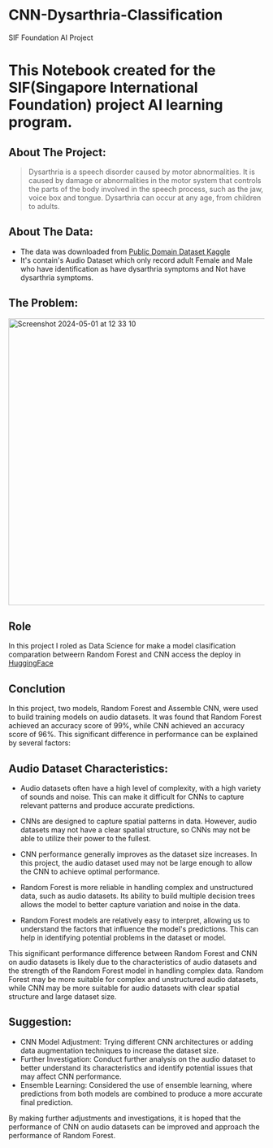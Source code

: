 # CNN-Dysarthria-Classification
SIF Foundation AI Project
# This Notebook created for the SIF(Singapore International Foundation) project AI learning program.

## About The Project:
> Dysarthria is a speech disorder caused by motor abnormalities. It is caused by damage or abnormalities in the motor system that controls the parts of the body involved in the speech process, such as the jaw, voice box and tongue. Dysarthria can occur at any age, from children to adults.

## About The Data: 
- The data was downloaded from [Public Domain Dataset Kaggle ](https://www.kaggle.com/datasets/poojag718/dysarthria-and-nondysarthria-speech-dataset?select=data_with_path.csv)
- It's contain's Audio Dataset which only record adult Female and Male who have identification as have dysarthria symptoms and Not have dysarthria symptoms.

## The Problem:
<img width="564" alt="Screenshot 2024-05-01 at 12 33 10" src="https://github.com/YolandaKrisnadita/CNN-Dysarthria-Classification/assets/92908655/9e2edc39-6a80-4335-84e3-002b34a8fafc">

## Role
In this project I roled as Data Science for make a model clasification comparation betweern Random Forest and CNN
access the deploy in [HuggingFace](https://huggingface.co/spaces/Obakeneesan/Dysarthria-SIP-Project)

## Conclution
In this project, two models, Random Forest and Assemble CNN, were used to build training models on audio datasets. It was found that Random Forest achieved an accuracy score of 99%, while CNN achieved an accuracy score of 96%. This significant difference in performance can be explained by several factors:

## Audio Dataset Characteristics:

- Audio datasets often have a high level of complexity, with a high variety of sounds and noise. This can make it difficult for CNNs to capture relevant patterns and produce accurate predictions.
- CNNs are designed to capture spatial patterns in data. However, audio datasets may not have a clear spatial structure, so CNNs may not be able to utilize their power to the fullest.
- CNN performance generally improves as the dataset size increases. In this project, the audio dataset used may not be large enough to allow the CNN to achieve optimal performance.

- Random Forest is more reliable in handling complex and unstructured data, such as audio datasets. Its ability to build multiple decision trees allows the model to better capture variation and noise in the data.
- Random Forest models are relatively easy to interpret, allowing us to understand the factors that influence the model's predictions. This can help in identifying potential problems in the dataset or model.

This significant performance difference between Random Forest and CNN on audio datasets is likely due to the characteristics of audio datasets and the strength of the Random Forest model in handling complex data. Random Forest may be more suitable for complex and unstructured audio datasets, while CNN may be more suitable for audio datasets with clear spatial structure and large dataset size.

## Suggestion:

- CNN Model Adjustment: Trying different CNN architectures or adding data augmentation techniques to increase the dataset size.
- Further Investigation: Conduct further analysis on the audio dataset to better understand its characteristics and identify potential issues that may affect CNN performance.
- Ensemble Learning: Considered the use of ensemble learning, where predictions from both models are combined to produce a more accurate final prediction.

By making further adjustments and investigations, it is hoped that the performance of CNN on audio datasets can be improved and approach the performance of Random Forest.
